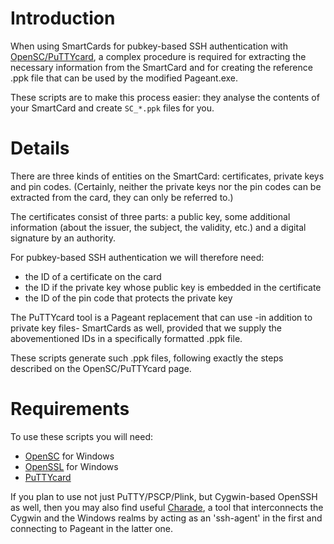 # Introduction #

When using SmartCards for pubkey-based SSH authentication with <a href='http://www.opensc-project.org/opensc/wiki/PuTTYcard'>OpenSC/PuTTYcard</a>, a complex procedure is required for extracting the necessary information from the SmartCard and for creating the reference .ppk file that can be used by the modified Pageant.exe.

These scripts are to make this process easier: they analyse the contents of your SmartCard and create `SC_*.ppk` files for you.


# Details #

There are three kinds of entities on the SmartCard: certificates, private keys and pin codes. (Certainly, neither the private keys nor the pin codes can be extracted from the card, they can only be referred to.)

The certificates consist of three parts: a public key, some additional information (about the issuer, the subject, the validity, etc.) and a digital signature by an authority.

For pubkey-based SSH authentication we will therefore need:
  * the ID of a certificate on the card
  * the ID if the private key whose public key is embedded in the certificate
  * the ID of the pin code that protects the private key

The PuTTYcard tool is a Pageant replacement that can use -in addition to private key files- SmartCards as well, provided that we supply the abovementioned IDs in a specifically formatted .ppk file.

These scripts generate such .ppk files, following exactly the steps described on the OpenSC/PuTTYcard page.


# Requirements #

To use these scripts you will need:
  * <a href='http://www.opensc-project.org/opensc/wiki/DownloadRelease#x86WindowsInstaller'>OpenSC</a> for Windows
  * <a href='http://www.openssl.org/related/binaries.html'>OpenSSL</a> for Windows
  * <a href='http://www.opensc-project.org/files/contrib/PuTTYcard-0.58-V1.2.zip'>PuTTYcard</a>

If you plan to use not just PuTTY/PSCP/Plink, but Cygwin-based OpenSSH as well, then you may also find useful <a href='https://github.com/downloads/wesleyd/charade/charade-0.0.2.tar.bz2'>Charade</a>, a tool that interconnects the Cygwin and the Windows realms by acting as an 'ssh-agent' in the first and connecting to Pageant in the latter one.